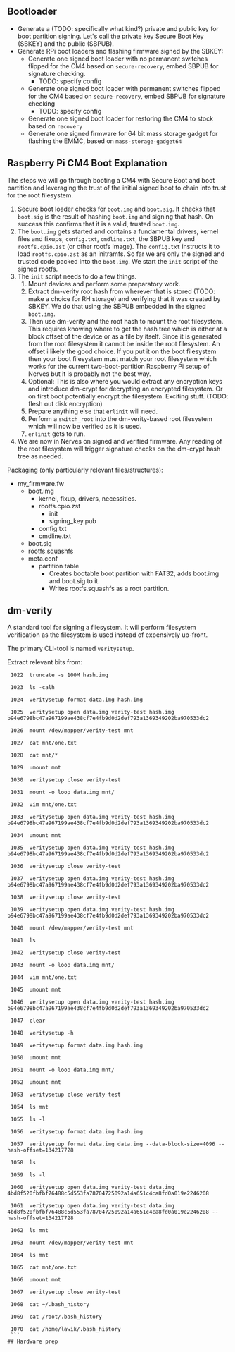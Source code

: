 ## Bootloader

- Generate a (TODO: specifically what kind?) private and public key for boot partition signing. Let's call the private key Secure Boot Key (SBKEY) and the public (SBPUB).
- Generate RPi boot loaders and flashing firmware signed by the SBKEY:
	- Generate one signed boot loader with no permanent switches flipped for the CM4 based on `secure-recovery`, embed SBPUB for signature checking.
		- TODO: specify config
	- Generate one signed boot loader with permanent switches flipped for the CM4 based on `secure-recovery`, embed SBPUB for signature checking
		- TODO: specify config
	- Generate one signed boot loader for restoring the CM4 to stock based on `recovery`
	- Generate one signed firmware for 64 bit mass storage gadget for flashing the EMMC, based on `mass-storage-gadget64`

## Raspberry Pi CM4 Boot Explanation

The steps we will go through booting a CM4 with Secure Boot and boot partition and leveraging the trust of the initial signed boot to chain into trust for the root filesystem.

1. Secure boot loader checks for `boot.img` and `boot.sig`. It checks that `boot.sig` is the result of hashing `boot.img` and signing that hash. On success this confirms that it is a valid, trusted `boot.img`.
2. The `boot.img` gets started and contains a fundamental drivers, kernel files and fixups, `config.txt`, `cmdline.txt`, the SBPUB key and `rootfs.cpio.zst` (or other rootfs image). The `config.txt` instructs it to load `rootfs.cpio.zst` as an initramfs. So far we are only the signed and trusted code packed into the `boot.img`. We start the `init` script of the signed rootfs.
3. The `init` script needs to do a few things.
	1. Mount devices and perform some preparatory work.
	2. Extract dm-verity root hash from wherever that is stored (TODO: make a choice for RH storage) and verifying that it was created by SBKEY. We do that using the SBPUB embedded in the signed ``boot.img``.
	3. Then use dm-verity and the root hash to mount the root filesystem. This requires knowing where to get the hash tree which is either at a block offset of the device or as a file by itself.
	   Since it is generated from the root filesystem it cannot be inside the root filesystem. An offset i likely the good choice. If you put it on the boot filesystem then your boot filesystem must match your root filesystem which works for the current two-boot-partition Raspberry Pi setup of Nerves but it is probably not the best way.
	4. Optional: This is also where you would extract any encryption keys and introduce dm-crypt for decrypting an encrypted filesystem. Or on first boot potentially encrypt the filesystem. Exciting stuff. (TODO: flesh out disk encryption)
	5. Prepare anything else that `erlinit` will need.
	6. Perform a `switch_root` into the dm-verity-based root filesystem which will now be verified as it is used.
	7. `erlinit` gets to run. 
4. We are now in Nerves on signed and verified firmware. Any reading of the root filesystem will trigger signature checks on the dm-crypt hash tree as needed.

Packaging (only particularly relevant files/structures):

- my_firmware.fw
	- boot.img
		- kernel, fixup, drivers, necessities.
		- rootfs.cpio.zst
			- init
			- signing_key.pub
		- config.txt
		- cmdline.txt
	- boot.sig
	- rootfs.squashfs
	- meta.conf
		- partition table
			- Creates bootable boot partition with FAT32, adds boot.img and boot.sig to it.
			- Writes rootfs.squashfs as a root partition.

## dm-verity

A standard tool for signing a filesystem. It will perform filesystem verification as the filesystem is used instead of expensively up-front.

The primary CLI-tool is named `veritysetup`.

Extract relevant bits from:
```
 1022  truncate -s 100M hash.img

 1023  ls -calh

 1024  veritysetup format data.img hash.img

 1025  veritysetup open data.img verity-test hash.img b94e6798bc47a967199ae438cf7e4fb9d0d2def793a1369349202ba970533dc2

 1026  mount /dev/mapper/verity-test mnt

 1027  cat mnt/one.txt 

 1028  cat mnt/*

 1029  umount mnt

 1030  veritysetup close verity-test

 1031  mount -o loop data.img mnt/

 1032  vim mnt/one.txt 

 1033  veritysetup open data.img verity-test hash.img b94e6798bc47a967199ae438cf7e4fb9d0d2def793a1369349202ba970533dc2

 1034  umount mnt

 1035  veritysetup open data.img verity-test hash.img b94e6798bc47a967199ae438cf7e4fb9d0d2def793a1369349202ba970533dc2

 1036  veritysetup close verity-test

 1037  veritysetup open data.img verity-test hash.img b94e6798bc47a967199ae438cf7e4fb9d0d2def793a1369349202ba970533dc2

 1038  veritysetup close verity-test

 1039  veritysetup open data.img verity-test hash.img b94e6798bc47a967199ae438cf7e4fb9d0d2def793a1369349202ba970533dc2

 1040  mount /dev/mapper/verity-test mnt

 1041  ls

 1042  veritysetup close verity-test

 1043  mount -o loop data.img mnt/

 1044  vim mnt/one.txt 

 1045  umount mnt

 1046  veritysetup open data.img verity-test hash.img b94e6798bc47a967199ae438cf7e4fb9d0d2def793a1369349202ba970533dc2

 1047  clear

 1048  veritysetup -h

 1049  veritysetup format data.img hash.img

 1050  umount mnt

 1051  mount -o loop data.img mnt/

 1052  umount mnt

 1053  veritysetup close verity-test

 1054  ls mnt

 1055  ls -l

 1056  veritysetup format data.img hash.img

 1057  veritysetup format data.img data.img --data-block-size=4096 --hash-offset=134217728

 1058  ls

 1059  ls -l

 1060  veritysetup open data.img verity-test data.img 4bd8f520fbfbf76488c5d553fa78704725092a14a651c4ca8fd0a019e2246208

 1061  veritysetup open data.img verity-test data.img 4bd8f520fbfbf76488c5d553fa78704725092a14a651c4ca8fd0a019e2246208 --hash-offset=134217728

 1062  ls mnt

 1063  mount /dev/mapper/verity-test mnt

 1064  ls mnt

 1065  cat mnt/one.txt 

 1066  umount mnt

 1067  veritysetup close verity-test

 1068  cat ~/.bash_history 

 1069  cat /root/.bash_history 

 1070  cat /home/lawik/.bash_history
 ```
## Hardware prep